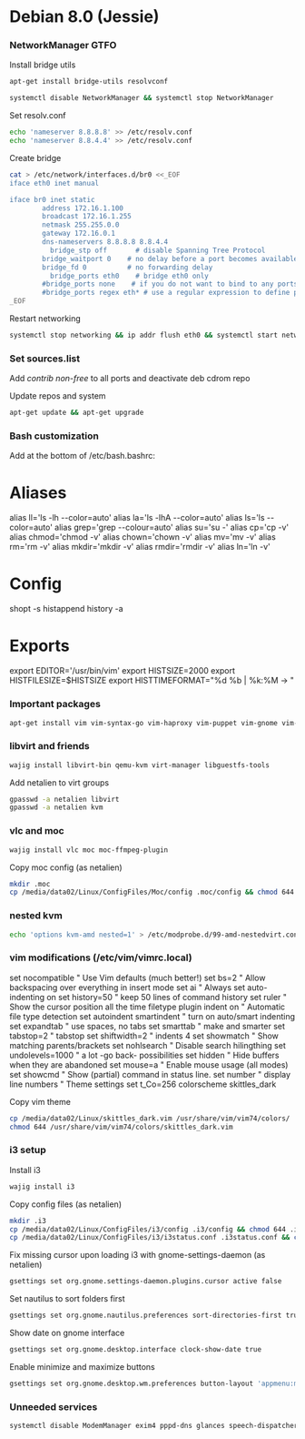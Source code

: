 Debian 8.0 (Jessie) 
====================

### NetworkManager GTFO

Install bridge utils
```sh
apt-get install bridge-utils resolvconf
```

```sh
systemctl disable NetworkManager && systemctl stop NetworkManager
```

Set resolv.conf
```sh
echo 'nameserver 8.8.8.8' >> /etc/resolv.conf
echo 'nameserver 8.8.4.4' >> /etc/resolv.conf
```

Create bridge
```sh
cat > /etc/network/interfaces.d/br0 <<_EOF
iface eth0 inet manual

iface br0 inet static
        address 172.16.1.100
        broadcast 172.16.1.255
        netmask 255.255.0.0
        gateway 172.16.0.1
        dns-nameservers 8.8.8.8 8.8.4.4
	      bridge_stp off       # disable Spanning Tree Protocol
        bridge_waitport 0    # no delay before a port becomes available
        bridge_fd 0          # no forwarding delay
	      bridge_ports eth0    # bridge eth0 only
        #bridge_ports none    # if you do not want to bind to any ports
        #bridge_ports regex eth* # use a regular expression to define ports
_EOF
```

Restart networking
```sh
systemctl stop networking && ip addr flush eth0 && systemctl start networking
```

### Set sources.list

Add *contrib non-free* to all ports and deactivate deb cdrom repo

Update repos and system
```sh
apt-get update && apt-get upgrade
```

### Bash customization

Add at the bottom of /etc/bash.bashrc:

  # Aliases
  alias ll='ls -lh --color=auto'
  alias la='ls -lhA --color=auto'
  alias ls='ls --color=auto'
  alias grep='grep --colour=auto'
  alias su='su -'
  alias cp='cp -v'
  alias chmod='chmod -v'
  alias chown='chown -v'
  alias mv='mv -v'
  alias rm='rm -v'
  alias mkdir='mkdir -v'
  alias rmdir='rmdir -v'
  alias ln='ln -v'
  
  # Config
  shopt -s histappend
  history -a

  # Exports
  export EDITOR='/usr/bin/vim'
  export HISTSIZE=2000
  export HISTFILESIZE=$HISTSIZE
  export HISTTIMEFORMAT="%d %b | %k:%M -> "


### Important packages

```sh
apt-get install vim vim-syntax-go vim-haproxy vim-puppet vim-gnome vim-scripts vim-addon-manager vim-syntastic vim-tlib vim-doc wajig debtags apt-move apt-file deborphan apt-show-versions debsums debconf-utils cscope exuberant-ctags htop iotop sysstat nethogs iptraf-ng wireshark nmap mtr bind9utils remmina remmina-plugin-vnc remmina-plugin-rdp terminator pgadmin3 tcpdump p7zip-full p7zip-rar fio git subversion pavucontrol sudo strace ltrace golang-go debian-keyring openvpn resolvconf icedove glances numlockx irssi firmware-linux-nonfree libcanberra-gtk-module libcanberra-gtk3-module
```

### libvirt and friends

```sh
wajig install libvirt-bin qemu-kvm virt-manager libguestfs-tools
```

Add netalien to virt groups
```sh
gpasswd -a netalien libvirt
gpasswd -a netalien kvm
```

### vlc and moc

```sh
wajig install vlc moc moc-ffmpeg-plugin
```

Copy moc config (as netalien)
```sh
mkdir .moc
cp /media/data02/Linux/ConfigFiles/Moc/config .moc/config && chmod 644 .moc/config
```

### nested kvm

```sh
echo 'options kvm-amd nested=1' > /etc/modprobe.d/99-amd-nestedvirt.conf
```

### vim modifications (/etc/vim/vimrc.local)

set nocompatible        " Use Vim defaults (much better!)
set bs=2                " Allow backspacing over everything in insert mode
set ai                  " Always set auto-indenting on
set history=50          " keep 50 lines of command history
set ruler               " Show the cursor position all the time
filetype plugin indent on               " Automatic file type detection
set autoindent smartindent      " turn on auto/smart indenting
set expandtab           " use spaces, no tabs
set smarttab            " make <space> and <tab> smarter
set tabstop=2           " tabstop
set shiftwidth=2        " indents 4
set showmatch           " Show matching parents/brackets
set nohlsearch          " Disable search hilingthing
set undolevels=1000     " a lot -go back- possibilities
set hidden              " Hide buffers when they are abandoned
set mouse=a             " Enable mouse usage (all modes)
set showcmd             " Show (partial) command in status line.
set number              " display line numbers
" Theme settings
set t_Co=256
colorscheme skittles_dark

Copy vim theme
```sh
cp /media/data02/Linux/skittles_dark.vim /usr/share/vim/vim74/colors/
chmod 644 /usr/share/vim/vim74/colors/skittles_dark.vim
```

### i3 setup

Install i3
```sh
wajig install i3
```

Copy config files (as netalien)
```sh
mkdir .i3
cp /media/data02/Linux/ConfigFiles/i3/config .i3/config && chmod 644 .i3/config
cp /media/data02/Linux/ConfigFiles/i3/i3status.conf .i3status.conf && chmod 644 .i3status.conf
```

Fix missing cursor upon loading i3 with gnome-settings-daemon (as netalien)
```sh
gsettings set org.gnome.settings-daemon.plugins.cursor active false
```

Set nautilus to sort folders first
```sh
gsettings set org.gnome.nautilus.preferences sort-directories-first true
```

Show date on gnome interface
```sh
gsettings set org.gnome.desktop.interface clock-show-date true
```

Enable minimize and maximize buttons
```sh
gsettings set org.gnome.desktop.wm.preferences button-layout 'appmenu:minimize,maximize,close'
```

### Unneeded services

```sh
systemctl disable ModemManager exim4 pppd-dns glances speech-dispatcher avahi-daemon mdadm-raid packagekit lvm2-activation-early saned lvm2-activation lvm2-monitor
```
